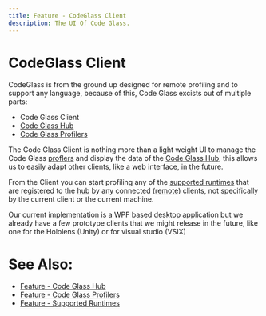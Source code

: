 ```yaml
---
title: Feature - CodeGlass Client
description: The UI Of Code Glass.
---
```

# CodeGlass Client

CodeGlass is from the ground up designed for remote profiling and to support any language, because of this, Code Glass excists out of multiple parts:
- Code Glass Client
- [Code Glass Hub](CodeGlassHub.md)
- [Code Glass Profilers](CodeGlassProfilers.md)

The Code Glass Client is nothing more than a light weight UI to manage the Code Glass [proflers](CodeGlassProfilers.md) and display the data of the [Code Glass Hub](CodeGlassHub.md), this allows us to easily adapt other clients, like a web interface, in the future.

From the Client you can start profiling any of the [supported runtimes](supportedruntimes.md) that are registered to the [hub](CodeGlassHub.md) by any connected ([remote](CodeGlassHub.md#remote-hub)) clients, not specifically by the current client or the current machine.

Our current implementation is a WPF based desktop application but we already have a few prototype clients that we might release in the future, like one for the Hololens (Unity) or for visual studio (VSIX)


# See Also:
- [Feature - Code Glass Hub](CodeGlassHub.md)
- [Feature - Code Glass Profilers](CodeGlassProfilers.md)
- [Feature - Supported Runtimes](supportedruntimes.md)
